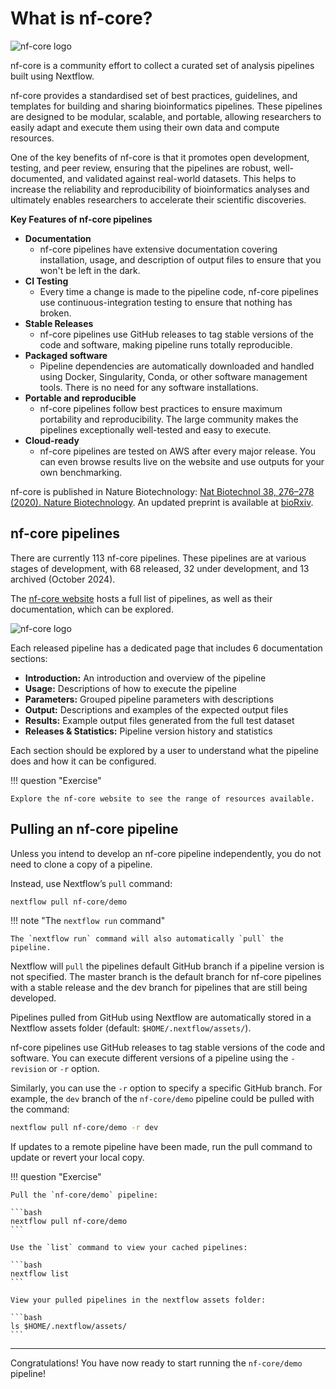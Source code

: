 # What is nf-core?

![nf-core logo](img/nf-core-logo.png)

nf-core is a community effort to collect a curated set of analysis pipelines built using Nextflow.

nf-core provides a standardised set of best practices, guidelines, and templates for building and sharing bioinformatics pipelines. These pipelines are designed to be modular, scalable, and portable, allowing researchers to easily adapt and execute them using their own data and compute resources.

One of the key benefits of nf-core is that it promotes open development, testing, and peer review, ensuring that the pipelines are robust, well-documented, and validated against real-world datasets. This helps to increase the reliability and reproducibility of bioinformatics analyses and ultimately enables researchers to accelerate their scientific discoveries.

**Key Features of nf-core pipelines**

-   **Documentation**
    -   nf-core pipelines have extensive documentation covering installation, usage, and description of output files to ensure that you won't be left in the dark.
-   **CI Testing**
    -   Every time a change is made to the pipeline code, nf-core pipelines use continuous-integration testing to ensure that nothing has broken.
-   **Stable Releases**
    -   nf-core pipelines use GitHub releases to tag stable versions of the code and software, making pipeline runs totally reproducible.
-   **Packaged software**
    -   Pipeline dependencies are automatically downloaded and handled using Docker, Singularity, Conda, or other software management tools. There is no need for any software installations.
-   **Portable and reproducible**
    -   nf-core pipelines follow best practices to ensure maximum portability and reproducibility. The large community makes the pipelines exceptionally well-tested and easy to execute.
-   **Cloud-ready**
    -   nf-core pipelines are tested on AWS after every major release. You can even browse results live on the website and use outputs for your own benchmarking.

nf-core is published in Nature Biotechnology: [Nat Biotechnol 38, 276–278 (2020). Nature Biotechnology](https://www.nature.com/articles/s41587-020-0439-x). An updated preprint is available at [bioRxiv](https://www.biorxiv.org/content/10.1101/2024.05.10.592912v1).

## nf-core pipelines

There are currently 113 nf-core pipelines. These pipelines are at various stages of development, with 68 released, 32 under development, and 13 archived (October 2024).

The [nf-core website](https://nf-co.re/) hosts a full list of pipelines, as well as their documentation, which can be explored.

![nf-core logo](img/pipelines.png)

Each released pipeline has a dedicated page that includes 6 documentation sections:

-   **Introduction:** An introduction and overview of the pipeline
-   **Usage:** Descriptions of how to execute the pipeline
-   **Parameters:** Grouped pipeline parameters with descriptions
-   **Output:** Descriptions and examples of the expected output files
-   **Results:** Example output files generated from the full test dataset
-   **Releases & Statistics:** Pipeline version history and statistics

Each section should be explored by a user to understand what the pipeline does and how it can be configured.

!!! question "Exercise"

    Explore the nf-core website to see the range of resources available.

## Pulling an nf-core pipeline

Unless you intend to develop an nf-core pipeline independently, you do not need to clone a copy of a pipeline.

Instead, use Nextflow’s `pull` command:

```bash
nextflow pull nf-core/demo
```

!!! note "The `nextflow run` command"

    The `nextflow run` command will also automatically `pull` the pipeline.

Nextflow will `pull` the pipelines default GitHub branch if a pipeline version is not specified. The master branch is the default branch for nf-core pipelines with a stable release and the dev branch for pipelines that are still being developed.

Pipelines pulled from GitHub using Nextflow are automatically stored in a Nextflow assets folder (default: `$HOME/.nextflow/assets/`).

nf-core pipelines use GitHub releases to tag stable versions of the code and software. You can execute different versions of a pipeline using the `-revision` or `-r` option.

Similarly, you can use the `-r` option to specify a specific GitHub branch. For example, the `dev` branch of the `nf-core/demo` pipeline could be pulled with the command:

```bash
nextflow pull nf-core/demo -r dev
```

If updates to a remote pipeline have been made, run the pull command to update or revert your local copy.

!!! question "Exercise"

    Pull the `nf-core/demo` pipeline:

    ```bash
    nextflow pull nf-core/demo
    ```

    Use the `list` command to view your cached pipelines:

    ```bash
    nextflow list
    ```

    View your pulled pipelines in the nextflow assets folder:

    ```bash
    ls $HOME/.nextflow/assets/
    ```

---

Congratulations! You have now ready to start running the `nf-core/demo` pipeline!
